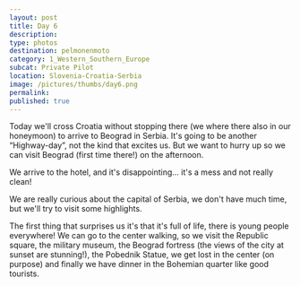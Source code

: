 ```yaml
---
layout: post
title: Day 6
description: 
type: photos
destination: pelmonenmoto
category: 1_Western_Southern_Europe
subcat: Private Pilot
location: Slovenia-Croatia-Serbia
image: /pictures/thumbs/day6.png
permalink: 
published: true
---
```


Today we'll cross Croatia without stopping there (we where there also in our honeymoon) to arrive to Beograd in Serbia. It's going to be another “Highway-day”, not the kind that excites us. But we want to hurry up so we can visit Beograd (first time there!) on the afternoon. 

We arrive to the hotel, and it's disappointing... it's a mess and not really clean!

We are really curious about the capital of Serbia, we don't have much time, but we'll try to visit some highlights. 

The first thing that surprises us it's that it's full of life, there is young people everywhere! We can go to the center walking, so we visit the Republic square, the military museum, the Beograd fortress (the views of the city at sunset are stunning!), the Pobednik Statue, we get lost in the center (on purpose) and finally we have dinner in the Bohemian quarter like good tourists.

<p><a
href="https://lh3.googleusercontent.com/80WuIWtIYZJADHKMbWG0PVbM540nyG4ENsx22nMgVtu8cn9kcnzfLcYwFoUm8_cHNiW12w3qfehYxmGJxOxrppGdWC-H5rLuEjuv1t0cTuNKjX3la5GdsBqJxU1WanXxOrurbX-wRjF81ngmlZv-zObCaGNbpn0nBHwO4bmwscJkqmSEHLTTRCtwu_b9VATsa8gZ306YLuiVLMehdhe4--57KUFJVpdfSz2-w9TfhBKk4o7ufytJVf-JsSZMbFECHYrC9POMIfkl983GfZbn4e9VruJydrP6Dba39ar27XlBn1CpnINN-89ucB98fbdorNBBVKScZGqlOQvcywU3775vP743hZj7NKcMK1KITyWJUzmDkytbzAAjD2d4TtvVZZZU9I0f3UHnpDaAEQqkIpHEYG3No_HTiLBwSY94_OL-TAGxaDGzwRioNslmIsX-MRiZoIrHdwWgqNMDXMmUAz9cXpGQXxVxqkrTb656QYCoShh7kBnAaRD_ZPZyZfbZV23AY5UdDROP2OMb5BKdvGPsV369Co8gTr6COvSXts4RudP2K5__1hYgrGQDm5OQKnzNc4UOjTnZYwl0DGveIQE7PhUlGrLMFxPTAKfplF5HEh6EAXYyO2nhphpu7RoT6-47m1FaqOAiM3KJkq5kVLcOb4NzbG5rCw=w883-h662-no"> 
<img src="https://lh3.googleusercontent.com/80WuIWtIYZJADHKMbWG0PVbM540nyG4ENsx22nMgVtu8cn9kcnzfLcYwFoUm8_cHNiW12w3qfehYxmGJxOxrppGdWC-H5rLuEjuv1t0cTuNKjX3la5GdsBqJxU1WanXxOrurbX-wRjF81ngmlZv-zObCaGNbpn0nBHwO4bmwscJkqmSEHLTTRCtwu_b9VATsa8gZ306YLuiVLMehdhe4--57KUFJVpdfSz2-w9TfhBKk4o7ufytJVf-JsSZMbFECHYrC9POMIfkl983GfZbn4e9VruJydrP6Dba39ar27XlBn1CpnINN-89ucB98fbdorNBBVKScZGqlOQvcywU3775vP743hZj7NKcMK1KITyWJUzmDkytbzAAjD2d4TtvVZZZU9I0f3UHnpDaAEQqkIpHEYG3No_HTiLBwSY94_OL-TAGxaDGzwRioNslmIsX-MRiZoIrHdwWgqNMDXMmUAz9cXpGQXxVxqkrTb656QYCoShh7kBnAaRD_ZPZyZfbZV23AY5UdDROP2OMb5BKdvGPsV369Co8gTr6COvSXts4RudP2K5__1hYgrGQDm5OQKnzNc4UOjTnZYwl0DGveIQE7PhUlGrLMFxPTAKfplF5HEh6EAXYyO2nhphpu7RoT6-47m1FaqOAiM3KJkq5kVLcOb4NzbG5rCw=w883-h662-no" alt=""></a></p>

<p><a
href="https://lh3.googleusercontent.com/y-AOrBS62uzLGIu_BD6BJucwccixGuQ6MqXtywpZIzkSSfcT0ra2mNAPdIvOi8AauwgOazw-8YfIdThe9Z4jujJ14i6Hcd1zXzRJSZBo445f4dXGMCXNJGPleN5nISYBMYPp66ichdURuw1Ha83LqPi8MPbEO8eyLAqjdvkgnU_IOuKJDdE5-VJACRv5CrV185LtVyj3PDEawDm1d3RrabIH-GIyUBrtWMdK1toE5-r7RBxN9oSfkNXR8DziCFeJ_1Lzbj0tJC0TxMYcvoxYUuzOKorhi07uKMumvsG9pQBSKlr3sfcw42swRSTHPhxgnnlV31fL8Z4UJqX6L89FpSjEGPnkge17yZ4DggIxQ9AUJtn-fx_4-2eowFlc-TckmqXsGq0HLA4MdPS70cL8fE4slScZTP-CVw61fAL0wKLOxUBkYtwEQBW90_QPLIn5LAclSk9_rZj4Y_pHHnvXS2LNd1Ll_Y-_3ZA6oaHeKmhpDntTjuLTEyKOvyD-_pSIbyfGtYkrceL-MvUnAyvhDKdpBjhjwlem7vxH4vfom84K0ewq4Ejj4KWqaHWm3knxOMm04TneO_DiKM0HOOM-GcjriX7Gh6JbKGfZLr6kNjAK1XzUhsIwRmoxHBhfdxh5lGju21xnoA5mVOx2dBRxxfrUBjsT2Nimqw=w883-h662-no"> 
<img src="https://lh3.googleusercontent.com/y-AOrBS62uzLGIu_BD6BJucwccixGuQ6MqXtywpZIzkSSfcT0ra2mNAPdIvOi8AauwgOazw-8YfIdThe9Z4jujJ14i6Hcd1zXzRJSZBo445f4dXGMCXNJGPleN5nISYBMYPp66ichdURuw1Ha83LqPi8MPbEO8eyLAqjdvkgnU_IOuKJDdE5-VJACRv5CrV185LtVyj3PDEawDm1d3RrabIH-GIyUBrtWMdK1toE5-r7RBxN9oSfkNXR8DziCFeJ_1Lzbj0tJC0TxMYcvoxYUuzOKorhi07uKMumvsG9pQBSKlr3sfcw42swRSTHPhxgnnlV31fL8Z4UJqX6L89FpSjEGPnkge17yZ4DggIxQ9AUJtn-fx_4-2eowFlc-TckmqXsGq0HLA4MdPS70cL8fE4slScZTP-CVw61fAL0wKLOxUBkYtwEQBW90_QPLIn5LAclSk9_rZj4Y_pHHnvXS2LNd1Ll_Y-_3ZA6oaHeKmhpDntTjuLTEyKOvyD-_pSIbyfGtYkrceL-MvUnAyvhDKdpBjhjwlem7vxH4vfom84K0ewq4Ejj4KWqaHWm3knxOMm04TneO_DiKM0HOOM-GcjriX7Gh6JbKGfZLr6kNjAK1XzUhsIwRmoxHBhfdxh5lGju21xnoA5mVOx2dBRxxfrUBjsT2Nimqw=w883-h662-no" alt=""></a></p>

<p><a
href="https://lh3.googleusercontent.com/Ec2OpvzwzN4gA8Oq0_4BWchdozZtzWqE76-9qZ5E8mk0zqVhq3vIGOLfHDEW9nLEErD9YL77DoFz3voFNrZDvHYZvtb8ay8wMbw_P58dT5-WdCliqHZfrIrg4iyuqaqr7zIbj2hmBkYF3pvhx2fz3yMm3Tbczr9bxjuYpDPD4ZE32LHicF1VNy65HWIJfDVC8MWWZFvXPdYduJXL-SJhrYu3YZH_aX7-P6OWnSwha-70JTsZAJNg3bd_oUcuOmKpV2xKXS13iyKfTiKFt1MdGC0vf-7G2PlWgoA83ZX2VDtL7URUDVQ8bZ5hVkw_YuXshESgUVEf6vXX3ZK-w5BtH_eOeBpAkUZ7F0XhgKkCaPTz0v0cexIHhNYHyi2cG6YQ2v4HOgdyAwDqHhggiHCRb3ldHhep65ox5JEIVmiuqOE6k4Q-thVl2yrfzJL8e8BL4lYxWHAhlIJKJ3hToeJTz5syyrRJS0zWJZFeSc6HVS46YJgueTXiqSN5hehVedUfPK4BMdiKNzgetn59T2h0SENDmnre8xuFJL6u2XiLCB2_81pLkF5DCjBmhiiS95OitKHLdw1eoLCfqZ5dgidwT1C1hpA5JfGfyASvU4ZCmtWvamVQ_oLJKp2x5tBwzWSI_sfqdEk8BN5uXrgxdETXpsD0XO9sN7NUrg=w883-h662-no"> 
<img src="https://lh3.googleusercontent.com/Ec2OpvzwzN4gA8Oq0_4BWchdozZtzWqE76-9qZ5E8mk0zqVhq3vIGOLfHDEW9nLEErD9YL77DoFz3voFNrZDvHYZvtb8ay8wMbw_P58dT5-WdCliqHZfrIrg4iyuqaqr7zIbj2hmBkYF3pvhx2fz3yMm3Tbczr9bxjuYpDPD4ZE32LHicF1VNy65HWIJfDVC8MWWZFvXPdYduJXL-SJhrYu3YZH_aX7-P6OWnSwha-70JTsZAJNg3bd_oUcuOmKpV2xKXS13iyKfTiKFt1MdGC0vf-7G2PlWgoA83ZX2VDtL7URUDVQ8bZ5hVkw_YuXshESgUVEf6vXX3ZK-w5BtH_eOeBpAkUZ7F0XhgKkCaPTz0v0cexIHhNYHyi2cG6YQ2v4HOgdyAwDqHhggiHCRb3ldHhep65ox5JEIVmiuqOE6k4Q-thVl2yrfzJL8e8BL4lYxWHAhlIJKJ3hToeJTz5syyrRJS0zWJZFeSc6HVS46YJgueTXiqSN5hehVedUfPK4BMdiKNzgetn59T2h0SENDmnre8xuFJL6u2XiLCB2_81pLkF5DCjBmhiiS95OitKHLdw1eoLCfqZ5dgidwT1C1hpA5JfGfyASvU4ZCmtWvamVQ_oLJKp2x5tBwzWSI_sfqdEk8BN5uXrgxdETXpsD0XO9sN7NUrg=w883-h662-no" alt=""></a></p>

<p><a
href="https://lh3.googleusercontent.com/tgYnqc_JqOQ1hiZg0xyT2Ar6oF-3Gz2bXB-5qweHysuAEh-2APktQMZPth5mF7WaItyRqtVNFBrKLkN0pbWaW556eP96ci2-5ArtiW-5u10uiLlpT2Pkut8O_udBMMvkvrtfo6oMhlEIx4Gy6TjQN8n8vRsiyBsxqFEjs63oQQkjO0ilw8K8hud7v4h-51O3eagS6XMNIjbr91Pzy3i0uYB95dJuOsvyxHHYKhMHodhh4-R9NpdTV2R_ah-s_n7RinNa2sIh1JtWjLMaQC4zV1inPfqnD40Pp5rgVohLCsx-YWHuJbYgTpj2i-geWbOxnBEfrKtbbc11lAfmwzpvCg8kdg9lzkmeCocmfF8TtYzbqxLbdj2bWDSgIvzUj0dsuvdNFKr814qBcfNMV2BJs4aEeQdtHgHu6Jkc5tUy72TPgMjqleNhU3CnR29lUm3r_jZ41ckCjuQ2WRKU0i30_zOkQtqnsbRsitCS894QpaiJuQPacx5dUmGADgglMQz3DMZBcUoADjLh4DXA0QuHKAqKjopCS862OdFXMjHYxvJ9Y6fhT8Enyczu8YnbNb6GB4Kcp528FvJPmdOFe16I4IkBYj5v3kuwY0IpPImUiKX7q3C-x42MJd2vICvNyVq_wKl86PeMPRjYfzo_ohMy40ugPAo1RRoxnQ=w883-h662-no"> 
<img src="https://lh3.googleusercontent.com/tgYnqc_JqOQ1hiZg0xyT2Ar6oF-3Gz2bXB-5qweHysuAEh-2APktQMZPth5mF7WaItyRqtVNFBrKLkN0pbWaW556eP96ci2-5ArtiW-5u10uiLlpT2Pkut8O_udBMMvkvrtfo6oMhlEIx4Gy6TjQN8n8vRsiyBsxqFEjs63oQQkjO0ilw8K8hud7v4h-51O3eagS6XMNIjbr91Pzy3i0uYB95dJuOsvyxHHYKhMHodhh4-R9NpdTV2R_ah-s_n7RinNa2sIh1JtWjLMaQC4zV1inPfqnD40Pp5rgVohLCsx-YWHuJbYgTpj2i-geWbOxnBEfrKtbbc11lAfmwzpvCg8kdg9lzkmeCocmfF8TtYzbqxLbdj2bWDSgIvzUj0dsuvdNFKr814qBcfNMV2BJs4aEeQdtHgHu6Jkc5tUy72TPgMjqleNhU3CnR29lUm3r_jZ41ckCjuQ2WRKU0i30_zOkQtqnsbRsitCS894QpaiJuQPacx5dUmGADgglMQz3DMZBcUoADjLh4DXA0QuHKAqKjopCS862OdFXMjHYxvJ9Y6fhT8Enyczu8YnbNb6GB4Kcp528FvJPmdOFe16I4IkBYj5v3kuwY0IpPImUiKX7q3C-x42MJd2vICvNyVq_wKl86PeMPRjYfzo_ohMy40ugPAo1RRoxnQ=w883-h662-no" alt=""></a></p>

<p><a
href="https://lh3.googleusercontent.com/g7K6UCwsWTsSDkztSn2DAkHvf2RDQF1-q345WixClD0YkasgsWurU2fH4dez78mA0jr6MvPwg_wPNR8u8KoIKPvux2tP8t1PV5YvC16e3bJ8-zhgztq96Bkn7vTWX7RDZvnrxgnEgzxrUuOhzJ9nfNUpheyu2WqT33dpwMzTVws0Ai8Z_MV0jplGtzw4ETxXuL1KNp0lXYdA65kxOFoIRXyPW7v5vNKQD_t3mV9qZW0fUjPDnuESnhO90eol1H9e_a7KPvMFHbD8IxXTc5c-6WjXsHeSaRmz94mT_oH9oC36GoJekN3QT5KljV0aWcn_k6gBx6yKtAIsqxNP4UxVm82PXYO013h6kteo46lWKo9WPQcRpdi30mdXgECypGCdf1Lbrn9reswSapu2jgxGw8O5Uu7kKEl14hJZz2Pj4nQxg0WFQAK1SVL1_yVMvIbgODpxagzO7pZn-kAiiw3qlX5zajEpfBkRHG0glwnQOy4S7o66ioU_sOEaUtCkR8kAK02ZSF-gF5NW_28niHobL8yX72JemwLZVMuFcUR4jaSN95JhhCCZQ8TCJHBwpkjRu833OWP5IKTOSuWvVbyAjt2yKZa4rwrpI-zfQSN8-JQ7xSRqCl63hPk4OXGWgTHc0B7ABTq9Ig3LQ8Ajb304qYASUZAdDgYz5w=w883-h662-no"> 
<img src="https://lh3.googleusercontent.com/g7K6UCwsWTsSDkztSn2DAkHvf2RDQF1-q345WixClD0YkasgsWurU2fH4dez78mA0jr6MvPwg_wPNR8u8KoIKPvux2tP8t1PV5YvC16e3bJ8-zhgztq96Bkn7vTWX7RDZvnrxgnEgzxrUuOhzJ9nfNUpheyu2WqT33dpwMzTVws0Ai8Z_MV0jplGtzw4ETxXuL1KNp0lXYdA65kxOFoIRXyPW7v5vNKQD_t3mV9qZW0fUjPDnuESnhO90eol1H9e_a7KPvMFHbD8IxXTc5c-6WjXsHeSaRmz94mT_oH9oC36GoJekN3QT5KljV0aWcn_k6gBx6yKtAIsqxNP4UxVm82PXYO013h6kteo46lWKo9WPQcRpdi30mdXgECypGCdf1Lbrn9reswSapu2jgxGw8O5Uu7kKEl14hJZz2Pj4nQxg0WFQAK1SVL1_yVMvIbgODpxagzO7pZn-kAiiw3qlX5zajEpfBkRHG0glwnQOy4S7o66ioU_sOEaUtCkR8kAK02ZSF-gF5NW_28niHobL8yX72JemwLZVMuFcUR4jaSN95JhhCCZQ8TCJHBwpkjRu833OWP5IKTOSuWvVbyAjt2yKZa4rwrpI-zfQSN8-JQ7xSRqCl63hPk4OXGWgTHc0B7ABTq9Ig3LQ8Ajb304qYASUZAdDgYz5w=w883-h662-no" alt=""></a></p>